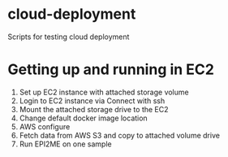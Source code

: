 # cloud-deployment
Scripts for testing cloud deployment

# Getting up and running in EC2

1. Set up EC2 instance with attached storage volume
2. Login to EC2 instance via Connect with ssh
3. Mount the attached storage drive to the EC2
4. Change default docker image location
5. AWS configure
6. Fetch data from AWS S3 and copy to attached volume drive
7. Run EPI2ME on one sample

